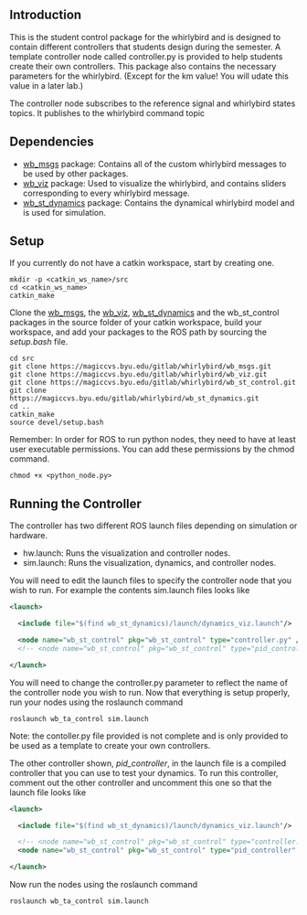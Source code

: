 ## Introduction

This is the student control package for the whirlybird and is designed to contain different controllers that students design during the semester. A template controller node called controller.py 
is provided to help students create their own controllers.
This package also contains the necessary parameters for the whirlybird. (Except for the km value! You will udate this value in a later lab.)

The controller node subscribes to the reference signal and whirlybird states topics. It publishes to the whirlybird command topic

## Dependencies
- [wb_msgs](https://magiccvs.byu.edu/gitlab/whirlybird/wb_msgs) package: Contains all of the custom whirlybird messages to be used by other packages.
- [wb_viz](https://magiccvs.byu.edu/gitlab/whirlybird/wb_viz) package: Used to visualize the whirlybird, and contains sliders corresponding to every whirlybird message.
- [wb_st_dynamics](https://magiccvs.byu.edu/gitlab/whirlybird/wb_st_dynamics) package: Contains the dynamical whirlybird model and is used for simulation.

## Setup

If you currently do not have a catkin workspace, start by creating one.

```
mkdir -p <catkin_ws_name>/src
cd <catkin_ws_name>
catkin_make
```

Clone the [wb_msgs](https://magiccvs.byu.edu/gitlab/whirlybird/wb_msgs), the [wb\_viz](https://magiccvs.byu.edu/gitlab/whirlybird/wb_viz),  [wb_st_dynamics](https://magiccvs.byu.edu/gitlab/whirlybird/wb_st_dynamics) 
and the wb\_st\_control packages in the source folder of your catkin workspace, build your workspace, and add your packages to the
ROS path by sourcing the *setup.bash* file.

```
cd src
git clone https://magiccvs.byu.edu/gitlab/whirlybird/wb_msgs.git
git clone https://magiccvs.byu.edu/gitlab/whirlybird/wb_viz.git
git clone https://magiccvs.byu.edu/gitlab/whirlybird/wb_st_control.git
git clone https://magiccvs.byu.edu/gitlab/whirlybird/wb_st_dynamics.git
cd ..
catkin_make
source devel/setup.bash
```

Remember: In order for ROS to run python nodes, they need to have at least user executable permissions. You can add these permissions by the chmod command.
```
chmod +x <python_node.py>
```


## Running the Controller

The controller has two different ROS launch files depending on simulation or hardware. 
- hw.launch: Runs the visualization and controller nodes.
- sim.launch: Runs the visualization, dynamics, and controller nodes.

You will need to edit the launch files to specify the controller node that you wish to run. For example the contents sim.launch files looks like
``` xml
<launch>

  <include file="$(find wb_st_dynamics)/launch/dynamics_viz.launch"/> 

  <node name="wb_st_control" pkg="wb_st_control" type="controller.py" />
  <!-- <node name="wb_st_control" pkg="wb_st_control" type="pid_controller" /> -->

</launch>
```

You will need to change the controller.py parameter to reflect the name of the controller node you wish to run. Now that everything is setup properly, run 
your nodes using the roslaunch command
```
roslaunch wb_ta_control sim.launch
```

Note: the contoller.py file provided is not complete and is only provided to be used as a template to create your own controllers.

The other controller shown, *pid\_controller*, in the launch file is a compiled controller that you can use to test your dynamics. To run this controller, comment out the other controller
and uncomment this one so that the launch file looks like 
``` xml
<launch>

  <include file="$(find wb_st_dynamics)/launch/dynamics_viz.launch"/> 

  <!-- <node name="wb_st_control" pkg="wb_st_control" type="controller.py" /> -->
  <node name="wb_st_control" pkg="wb_st_control" type="pid_controller" />

</launch>
```

Now run the nodes using the roslaunch command
```
roslaunch wb_ta_control sim.launch
```




